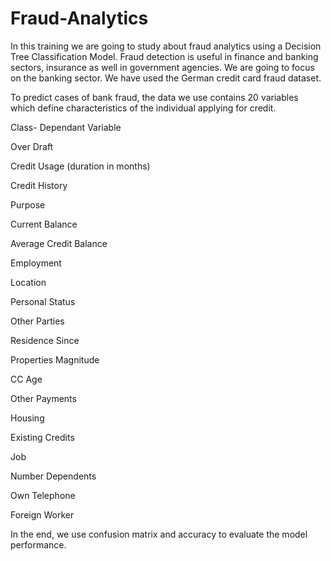 # Fraud-Analytics

In this training we are going to study about fraud analytics using a Decision Tree Classification Model.
Fraud detection is useful in finance and banking sectors, insurance as well in government agencies.
We are going to focus on the banking sector.
We have used the German credit card fraud dataset.

To predict cases of bank fraud, the data we use contains 20 variables which define characteristics of the individual applying for credit.


Class- Dependant Variable

Over Draft	

Credit Usage (duration in months)	

Credit History	

Purpose	

Current Balance	


Average Credit Balance


Employment	


Location	

Personal Status	

Other Parties	

Residence Since

Properties Magnitude

CC Age	

Other Payments	

Housing	

Existing Credits	

Job	

Number Dependents	

Own Telephone	

Foreign Worker	


In the end, we use confusion matrix and accuracy to evaluate the model performance.
